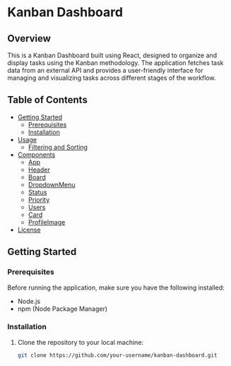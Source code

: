 # Kanban Dashboard

## Overview

This is a Kanban Dashboard built using React, designed to organize and display tasks using the Kanban methodology. The application fetches task data from an external API and provides a user-friendly interface for managing and visualizing tasks across different stages of the workflow.

## Table of Contents

- [Getting Started](#getting-started)
  - [Prerequisites](#prerequisites)
  - [Installation](#installation)
- [Usage](#usage)
  - [Filtering and Sorting](#filtering-and-sorting)
- [Components](#components)
  - [App](#app)
  - [Header](#header)
  - [Board](#board)
  - [DropdownMenu](#dropdownmenu)
  - [Status](#status)
  - [Priority](#priority)
  - [Users](#users)
  - [Card](#card)
  - [ProfileImage](#profileimage)
- [License](#license)

## Getting Started

### Prerequisites

Before running the application, make sure you have the following installed:

- Node.js
- npm (Node Package Manager)

### Installation

1. Clone the repository to your local machine:

   ```bash
   git clone https://github.com/your-username/kanban-dashboard.git
